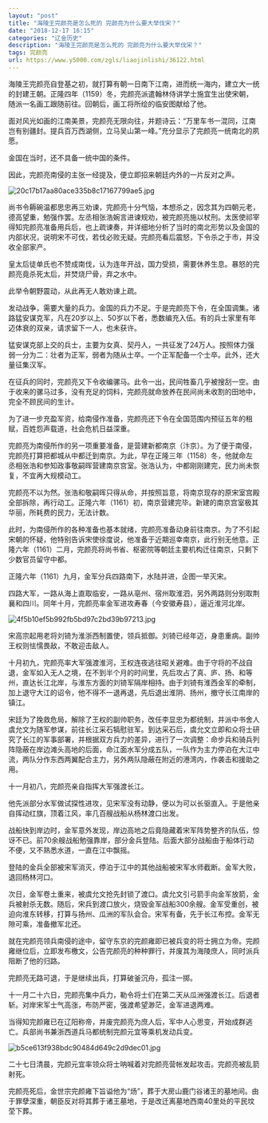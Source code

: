 ```yaml
---
layout: "post"
title: "海陵王完颜亮是怎么死的 完颜亮为什么要大举伐宋？"
date: "2018-12-17 16:15"
categories: "辽金历史"
description: "海陵王完颜亮是怎么死的 完颜亮为什么要大举伐宋？"
tags: 完颜亮
url: https://www.y5000.com/zgls/liaojinlishi/36122.html
---
```






海陵王完颜亮自登基之初，就打算有朝一日南下江南，进而统一海内，建立大一统的封建王朝。正隆四年（1159）冬，完颜亮派遣翰林侍讲学士施宜生出使宋朝，随派一名画工跟随前往。回朝后，画工将所绘的临安图献给了他。

面对风光如画的江南美景，完颜亮无限向往，并题诗云：“万里车书一混同，江南岂有别疆封。提兵百万西湖侧，立马吴山第一峰。”充分显示了完颜亮一统南北的夙愿。  

金国在当时，还不具备一统中国的条件。

因此，完颜亮南侵的主张一经提及，便立即招来朝廷内外的一片反对之声。

![20c17b17aa80ace335b8c17167799ae5.jpg](https://img.y5000.com/uploads/allimg/181030/20c17b17aa80ace335b8c17167799ae5.jpg)

尚书令耨碗温都思忠再三劝谏，完颜亮十分气恼，本想杀之，因念其为四朝元老，德高望重，勉强作罢。左丞相张浩婉言进谏规劝，被完颜亮施以杖刑。太医使祁宰得知完颜亮准备用兵后，也上疏谏奏，并详细地分析了当时的南北形势以及金国的内部状况，说明宋不可伐，若伐必败无疑。完颜亮看后震怒，下令杀之于市，并没收全部家产。

皇太后徒单氏也不赞成南伐，认为连年开战，国力受损，需要休养生息。暴怒的完颜亮竟杀死太后，并焚烧尸骨，弃之水中。

此举令朝野震动，从此再无人敢劝谏上疏。

发动战争，需要大量的兵力。金国的兵力不足。于是完颜亮下令，在全国调集。诸路猛安谋克军，凡在20岁以上、50岁以下者，悉数编充入伍。有的兵士家里有年迈体衰的双亲，请求留下一人，也未获许。

猛安谋克部上交的兵士，主要为女真、契丹人，一共征发了24万人。按照体力强弱一分为二：壮者为正军，弱者为随从士卒。一个正军配备一个士卒。此外，还大量征集汉军。

在征兵的同时，完颜亮又下令收编骡马。此令一出，民间牲畜几乎被搜刮一空。由于收来的骡马过多，没有充足的饲料，完颜亮就命放养在民间尚未收割的田地中，完全不顾民间的生计。

为了进一步充盈军资，给南侵作准备，完颜亮还下令在全国范围内预征五年的租赋，百姓怨声载道，社会危机日益深重。

完颜亮为南侵所作的另一项重要准备，是营建新都南京（汴京）。为了便于南侵，完颜亮打算把都城从中都迁到南京。为此，早在正隆三年（1158）冬，他就命左丞相张浩和参知政事敬嗣晖营建南京宫室。张浩认为，中都刚刚建完，民力尚未恢复，不宜再大规模动工。

完颜亮不以为然。张浩和敬嗣晖只得从命，并按照旨意，将南京现存的原宋室宫殿全部拆除，再行动工。正隆六年（1161）初，南京营建完毕。新建的南京宫室极其华丽，所耗费的民力，无法计数。

此时，为南侵所作的各种准备也基本就绪，完颜亮准备动身前往南京。为了不引起宋朝的怀疑，他特别告诉宋使徐度说，他准备于近期巡幸南京，此行别无他意。正隆六年（1161）二月，完颜亮将尚书省、枢密院等朝廷主要机构迁往南京，只剩下少数官员留守中都。

正隆六年（1161）九月，金军分兵四路南下，水陆并进，企图一举灭宋。  

四路大军，一路从海上直取临安，一路从亳州、宿州取淮泗，另外两路则分别取荆襄和四川。同年十月，完颜亮率金军进攻寿春（今安徽寿县），逼近淮河北岸。

![4f5b10ef5b992fb5bd97c2bd39b97213.jpg](https://img.y5000.com/uploads/allimg/181030/4f5b10ef5b992fb5bd97c2bd39b97213.jpg)

宋高宗起用老将刘锜为淮浙西制置使，领兵抵御。刘锜已经年迈，身患重病。副帅王权则怯懦畏敌，不敢迎击敌人。

十月初九，完颜亮率大军强渡淮河，王权连夜逃往昭关避难。由于守将的不战自退，金军如入无人之境，在不到半个月的时间里，先后攻占了真、庐、扬、和等州，直达长江北岸，与淮东方面的刘锜军隔岸相持。由于刘锜有淮西金军的牵制，加上退守大江的诏令，他不得不一退再退，先后退出淮阴、扬州，撤守长江南岸的镇江。

宋廷为了挽救危局，解除了王权的副帅职务，改任李显忠为都统制，并派中书舍人虞允文为随军参谋，前往长江采石犒慰驻军。到达采石后，虞允文立即和众将士研究了长江的军事部署，并根据双方兵力的差异，进行了一次调整：命步兵和骑兵列阵隐蔽在岸边滩头高地的后面，命江面水军分成五队，一队作为主力停泊在大江中流，两队分作东西两翼配合主力，另外两队隐蔽在附近的港湾内，作袭击和援助之用。

十一月初八，完颜亮亲自指挥大军强渡长江。

他先派部分水军做试探性进攻，见宋军没有动静，便以为可以长驱直入。于是他亲自挥动红旗，顶着江风，率几百艘战船从杨林渡口出发。

战船快到岸边时，金军意外发现，岸边高地之后竟隐藏着宋军阵势整齐的队伍，惊讶不已。前70余艘战船勉强靠岸，部分金兵登陆。后面大部分战船由于船体行动不便，又不熟悉水道，一直在江中飘摇。

登陆的金兵全部被宋军消灭，停泊于江中的其他战船被宋军水师截断。金军大败，退回杨林河口。

次日，金军卷土重来，被虞允文抢先封锁了渡口。虞允文引弓箭手向金军放箭，金兵被射杀无数。随后，宋兵到渡口放火，烧毁金军战船300余艘。金军受重创，被迫向淮东转移，打算与扬州、瓜洲的军队会合。宋军有备，先于长江布控。金军无隙可乘，准备撤军北还。

就在完颜亮领兵南侵的途中，留守东京的完颜雍即已被兵变的将士拥立为帝。完颜雍继位后，立即发布檄文，公告完颜亮的种种罪行，并废其为海陵庶人，同时派兵阻断了他的归路。

完颜亮无路可退，于是继续出兵，打算破釜沉舟，孤注一掷。

十一月二十六日，完颜亮集中兵力，勒令将士们在第二天从瓜洲强渡长江。后退者斩。对岸宋军士气高涨，布防严密，强渡希望渺茫，金军进退两难。

当得知完颜雍已在辽阳称帝，并废完颜亮为庶人后，军中人心思变，开始成群逃亡。兵部尚书兼浙西道兵马都统制完颜元宜等乘机发动兵变。

![b5ce613f938bdc90484d649c2d9dec01.jpg](https://img.y5000.com/uploads/allimg/181030/b5ce613f938bdc90484d649c2d9dec01.jpg)

二十七日清晨，完颜元宜率领众将士呐喊着对完颜亮营帐发起攻击。完颜亮被乱箭射死。

完颜亮死后，金世宗完颜雍下旨谥他为“炀”，葬于大房山鹿门谷诸王的墓地间。由于罪孽深重，朝臣反对将其葬于诸王墓地，于是改迁离墓地西南40里处的平民坟茔下葬。
